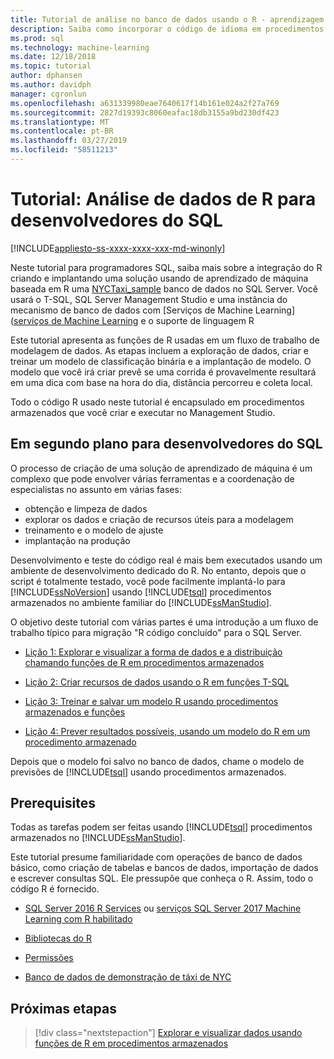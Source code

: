 ```yaml
---
title: Tutorial de análise no banco de dados usando o R - aprendizagem de máquina do SQL Server
description: Saiba como incorporar o código de idioma em procedimentos armazenados do SQL Server e funções T-SQL de programação R.
ms.prod: sql
ms.technology: machine-learning
ms.date: 12/18/2018
ms.topic: tutorial
author: dphansen
ms.author: davidph
manager: cgronlun
ms.openlocfilehash: a631339980eae7640617f14b161e024a2f27a769
ms.sourcegitcommit: 2827d19393c8060eafac18db3155a9bd230df423
ms.translationtype: MT
ms.contentlocale: pt-BR
ms.lasthandoff: 03/27/2019
ms.locfileid: "58511213"
---
```

# <a name="tutorial-r-data-analytics-for-sql-developers"></a>Tutorial: Análise de dados de R para desenvolvedores do SQL
[!INCLUDE[appliesto-ss-xxxx-xxxx-xxx-md-winonly](../../includes/appliesto-ss-xxxx-xxxx-xxx-md-winonly.md)]

Neste tutorial para programadores SQL, saiba mais sobre a integração do R criando e implantando uma solução usando de aprendizado de máquina baseada em R uma [NYCTaxi_sample](demo-data-nyctaxi-in-sql.md) banco de dados no SQL Server. Você usará o T-SQL, SQL Server Management Studio e uma instância do mecanismo de banco de dados com [Serviços de Machine Learning] ([serviços de Machine Learning](../install/sql-machine-learning-services-windows-install.md) e o suporte de linguagem R

Este tutorial apresenta as funções de R usadas em um fluxo de trabalho de modelagem de dados. As etapas incluem a exploração de dados, criar e treinar um modelo de classificação binária e a implantação de modelo. O modelo que você irá criar prevê se uma corrida é provavelmente resultará em uma dica com base na hora do dia, distância percorreu e coleta local. 

Todo o código R usado neste tutorial é encapsulado em procedimentos armazenados que você criar e executar no Management Studio.

## <a name="background-for-sql-developers"></a>Em segundo plano para desenvolvedores do SQL

O processo de criação de uma solução de aprendizado de máquina é um complexo que pode envolver várias ferramentas e a coordenação de especialistas no assunto em várias fases:

+ obtenção e limpeza de dados
+ explorar os dados e criação de recursos úteis para a modelagem
+ treinamento e o modelo de ajuste
+ implantação na produção

Desenvolvimento e teste do código real é mais bem executados usando um ambiente de desenvolvimento dedicado do R. No entanto, depois que o script é totalmente testado, você pode facilmente implantá-lo para [!INCLUDE[ssNoVersion](../../includes/ssnoversion-md.md)] usando [!INCLUDE[tsql](../../includes/tsql-md.md)] procedimentos armazenados no ambiente familiar do [!INCLUDE[ssManStudio](../../includes/ssmanstudio-md.md)].

O objetivo deste tutorial com várias partes é uma introdução a um fluxo de trabalho típico para migração "R código concluído" para o SQL Server. 

- [Lição 1: Explorar e visualizar a forma de dados e a distribuição chamando funções de R em procedimentos armazenados](../tutorials/sqldev-explore-and-visualize-the-data.md)

- [Lição 2: Criar recursos de dados usando o R em funções T-SQL](sqldev-create-data-features-using-t-sql.md)
  
- [Lição 3: Treinar e salvar um modelo R usando procedimentos armazenados e funções](sqldev-train-and-save-a-model-using-t-sql.md)
  
- [Lição 4: Prever resultados possíveis, usando um modelo do R em um procedimento armazenado](../tutorials/sqldev-operationalize-the-model.md)

Depois que o modelo foi salvo no banco de dados, chame o modelo de previsões de [!INCLUDE[tsql](../../includes/tsql-md.md)] usando procedimentos armazenados.

## <a name="prerequisites"></a>Prerequisites

Todas as tarefas podem ser feitas usando [!INCLUDE[tsql](../../includes/tsql-md.md)] procedimentos armazenados no [!INCLUDE[ssManStudio](../../includes/ssmanstudio-md.md)].

Este tutorial presume familiaridade com operações de banco de dados básico, como criação de tabelas e bancos de dados, importação de dados e escrever consultas SQL. Ele pressupõe que conheça o R. Assim, todo o código R é fornecido. 

+ [SQL Server 2016 R Services](../install/sql-r-services-windows-install.md#verify-installation) ou [serviços SQL Server 2017 Machine Learning com R habilitado](../install/sql-machine-learning-services-windows-install.md#verify-installation)

+ [Bibliotecas do R](../r/determine-which-packages-are-installed-on-sql-server.md#get-the-r-library-location)

+ [Permissões](../security/user-permission.md)

+ [Banco de dados de demonstração de táxi de NYC](demo-data-nyctaxi-in-sql.md)


## <a name="next-steps"></a>Próximas etapas

> [!div class="nextstepaction"]
> [Explorar e visualizar dados usando funções de R em procedimentos armazenados](../tutorials/sqldev-explore-and-visualize-the-data.md)